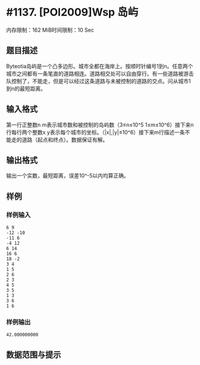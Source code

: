 # #1137. [POI2009]Wsp 岛屿

内存限制：162 MiB时间限制：10 Sec

## 题目描述

Byteotia岛屿是一个凸多边形。城市全都在海岸上。按顺时针编号1到n。任意两个城市之间都有一条笔直的道路相连。道路相交处可以自由穿行。有一些道路被游击队控制了，不能走，但是可以经过这条道路与未被控制的道路的交点。问从城市1到n的最短距离。

## 输入格式

第一行正整数n m表示城市数和被控制的岛屿数（3&le;n&le;10^5 1&le;m&le;10^6）接下来n行每行两个整数x y表示每个城市的坐标。（|x|,|y|&le;10^6）接下来m行描述一条不能走的道路（起点和终点）。数据保证有解。

## 输出格式

输出一个实数，最短距离，误差10^-5以内均算正确。

## 样例

### 样例输入

    
    6 9
    -12 -10
    -11 6
    -4 12
    6 14
    16 6
    18 -2
    3 4
    1 5
    2 6
    2 3
    4 5
    3 5
    1 3
    3 6
    1 6
    

### 样例输出

    
    42.000000000
    

## 数据范围与提示
